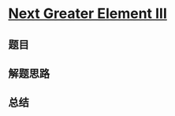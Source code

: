 # [Next Greater Element III](https://leetcode.com/problems/next-greater-element-iii/)

## 题目


## 解题思路


## 总结


